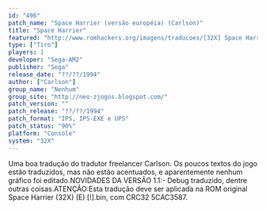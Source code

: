 ```yaml
---
id: "496"
patch_name: "Space Harrier (versão européia) (Carlson)"
title: "Space Harrier"
featured: "http://www.romhackers.org/imagens/traducoes/[32X] Space Harrier - Carlson - 1.png"
type: ["Tiro"]
players: 1
developer: "Sega-AM2"
publisher: "Sega"
release_date: "??/??/1994"
author: ["Carlson"]
group_name: "Nenhum"
group_site: "http://neo-zjogos.blogspot.com/"
patch_version: ""
patch_release: "??/??/1994"
patch_format: "IPS, IPS-EXE e UPS"
patch_status: "90%"
platform: "Console"
system: "32X"
---
```


Uma boa tradução do tradutor freelancer Carlson. Os poucos textos do jogo estão traduzidos, mas não estão acentuados, e aparentemente nenhum gráfico foi editado.NOVIDADES DA VERSÃO 1.1:- Debug traduzido, dentre outras coisas.ATENÇÃO:Esta tradução deve ser aplicada na ROM original Space Harrier (32X) (E) [!].bin, com CRC32 5CAC3587.